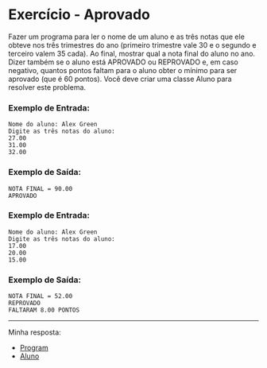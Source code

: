 # Exercício - Aprovado

Fazer um programa para ler o nome de um aluno e as três notas que ele obteve nos três trimestres do ano (primeiro trimestre vale 30 e o segundo e terceiro valem 35 cada). Ao final, mostrar qual a nota final do aluno no ano. Dizer também se o aluno está APROVADO ou REPROVADO e, em caso negativo, quantos pontos faltam para o aluno obter o mínimo para ser aprovado (que é 60 pontos). Você deve criar uma classe Aluno para resolver este problema.

### Exemplo de Entrada:

```
Nome do aluno: Alex Green
Digite as três notas do aluno:
27.00
31.00
32.00
```

### Exemplo de Saída:

```
NOTA FINAL = 90.00
APROVADO
```

### Exemplo de Entrada:

```
Nome do aluno: Alex Green
Digite as três notas do aluno:
17.00
20.00
15.00
```

### Exemplo de Saída:

```
NOTA FINAL = 52.00
REPROVADO
FALTARAM 8.00 PONTOS
```

---

Minha resposta:

- [Program](https://github.com/JonathanBarr0s/Udemy-CSharp/blob/main/01.%20Programa%C3%A7%C3%A3o%20Orientada%20a%20Objetos/00.%20Classes%2C%20Atributos%2C%20M%C3%A9todos%20e%20Membros%20Est%C3%A1ticos/04.%20Aprovado/Aprovado/Aprovado/Program.cs)
- [Aluno](https://github.com/JonathanBarr0s/Udemy-CSharp/blob/main/01.%20Programa%C3%A7%C3%A3o%20Orientada%20a%20Objetos/00.%20Classes%2C%20Atributos%2C%20M%C3%A9todos%20e%20Membros%20Est%C3%A1ticos/04.%20Aprovado/Aprovado/Aprovado/Aluno.cs)